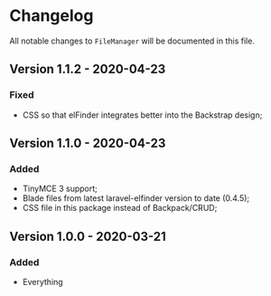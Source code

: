 # Changelog

All notable changes to `FileManager` will be documented in this file.

## Version 1.1.2 - 2020-04-23

### Fixed
- CSS so that elFinder integrates better into the Backstrap design; 


## Version 1.1.0 - 2020-04-23

### Added
- TinyMCE 3 support;
- Blade files from latest laravel-elfinder version to date (0.4.5);
- CSS file in this package instead of Backpack/CRUD; 


## Version 1.0.0 - 2020-03-21

### Added
- Everything
